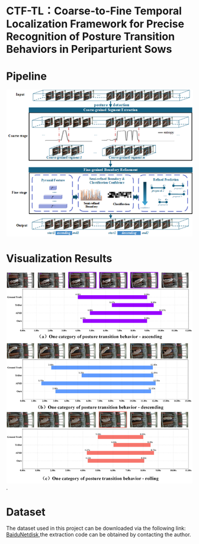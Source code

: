 # CTF-TL：Coarse-to-Fine Temporal Localization Framework for Precise  Recognition of Posture Transition Behaviors in Periparturient Sows
# Pipeline
![](https://github.com/ChenZikang66/CTF-TL/blob/main/pipeline.png)
# Visualization Results
<img src="https://github.com/ChenZikang66/CTF-TL/blob/main/visualization%20results.png" width="720px">.

# Dataset
The dataset used in this project can be downloaded via the following link: [BaiduNetdisk](https://pan.baidu.com/s/1sMcHjd9H3mIfUesSyT5IPw),the extraction code can be obtained by contacting the author.
